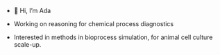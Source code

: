 - 👋 Hi, I’m Ada

- Working on reasoning for chemical process diagnostics
- Interested in methods in bioprocess simulation, for animal cell culture scale-up.




